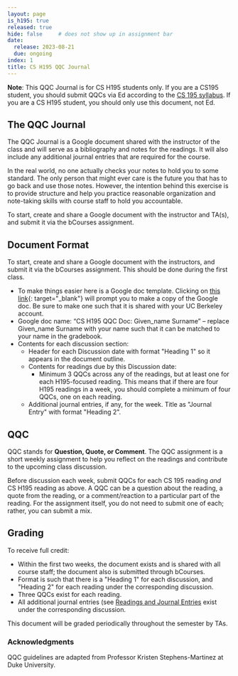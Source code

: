 ```yaml
---
layout: page
is_h195: true
released: true
hide: false     # does not show up in assignment bar
date:
  release: 2023-08-21
  due: ongoing
index: 1
title: CS H195 QQC Journal
---
```


**Note**: This QQC Journal is for CS H195 students only. If you are a CS195 student, you should submit QQCs via Ed according to the [CS 195 syllabus]({{site.base_url}}/syllabus). If you are a CS H195 student, you should only use this document, not Ed.

## The QQC Journal

The QQC Journal is a Google document shared with the instructor of the class and will serve as a bibliography and notes for the readings. It will also include any additional journal entries that are required for the course.

In the real world, no one actually checks your notes to hold you to some standard. The only person that might ever care is the future you that has to go back and use those notes. However, the intention behind this exercise is to provide structure and help you practice reasonable organization and note-taking skills with course staff to hold you accountable.

To start, create and share a Google document with the instructor and TA(s), and submit it via the bCourses assignment.

## Document Format

To start, create and share a Google document with the instructors, and submit it via the bCourses assignment. This should be done during the first class.

* To make things easier here is a Google doc template. Clicking on [this link](https://docs.google.com/document/d/1G1onHxLNQz5iFWvwdUYCb0lVZItJSElk16_vzgqRHC8/copy){: target="_blank"} will prompt you to make a copy of the Google doc. Be sure to make one such that it is shared with your UC Berkeley account.
* Google doc name: “CS H195 QQC Doc: Given_name Surname” – replace Given_name Surname with your name such that it can be matched to your name in the gradebook.
* Contents for each discussion section:
  * Header for each Discussion date with format "Heading 1" so it appears in the document outline.
  * Contents for readings due by this Discussion date:
    * Minimum 3 QQCs across any of the readings, but at least one for each H195-focused reading. This means that if there are four H195 readings in a week, you should complete a minimum of four QQCs, one on each reading.
  * Additional journal entries, if any, for the week. Title as "Journal Entry" with format "Heading 2".

## QQC

QQC stands for **Question, Quote, or Comment**. The QQC assignment is a short weekly assignment to help you reflect on the readings and contribute to the upcoming class discussion.

Before discussion each week, submit QQCs for each CS 195 reading _and_ CS H195 reading as above. A QQC can be a question about the reading, a quote from the reading, or a comment/reaction to a particular part of the reading. For the assignment itself, you do not need to submit one of each; rather, you can submit a mix.

## Grading

To receive full credit:
* Within the first two weeks, the document exists and is shared with all course staff; the document also is submitted through bCourses.
* Format is such that there is a "Heading 1" for each discussion, and "Heading 2" for each reading under the corresponding discussion.
* Three QQCs exist for each reading.
* All additional journal entries (see [Readings and Journal Entries]({{site.base_url}}/discussion#cs-h195-readings-and-journal-entries) exist under the corresponding discussion.

This document will be graded periodically throughout the semester by TAs.

### Acknowledgments 

QQC guidelines are adapted from Professor Kristen Stephens-Martinez at Duke University.

